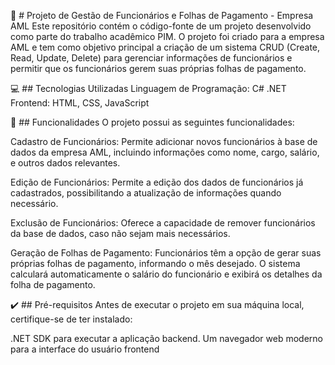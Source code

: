 📄 # Projeto de Gestão de Funcionários e Folhas de Pagamento - Empresa AML
Este repositório contém o código-fonte de um projeto desenvolvido como parte do trabalho acadêmico PIM. O projeto foi criado para a empresa AML e tem como objetivo principal a criação de um sistema CRUD (Create, Read, Update, Delete) para gerenciar informações de funcionários e permitir que os funcionários gerem suas próprias folhas de pagamento.

💻 ## Tecnologias Utilizadas
Linguagem de Programação: C# .NET
Frontend: HTML, CSS, JavaScript

🔧 ## Funcionalidades
O projeto possui as seguintes funcionalidades:

Cadastro de Funcionários: Permite adicionar novos funcionários à base de dados da empresa AML, incluindo informações como nome, cargo, salário, e outros dados relevantes.

Edição de Funcionários: Permite a edição dos dados de funcionários já cadastrados, possibilitando a atualização de informações quando necessário.

Exclusão de Funcionários: Oferece a capacidade de remover funcionários da base de dados, caso não sejam mais necessários.

Geração de Folhas de Pagamento: Funcionários têm a opção de gerar suas próprias folhas de pagamento, informando o mês desejado. O sistema calculará automaticamente o salário do funcionário e exibirá os detalhes da folha de pagamento.

✔️ ## Pré-requisitos
Antes de executar o projeto em sua máquina local, certifique-se de ter instalado:

.NET SDK para executar a aplicação backend.
Um navegador web moderno para a interface do usuário frontend
